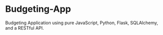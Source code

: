 # Budgeting-App
Budgeting Application using pure JavaScript, Python, Flask,  SQLAlchemy, and a RESTful API. 
